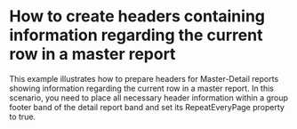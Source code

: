 # How to create headers containing information regarding the current row in a master report


<p>This example illustrates how to prepare headers for Master-Detail reports showing information regarding the current row in a master report.  In this scenario, you need to place all necessary header information within a group footer band of the detail report band and set its RepeatEveryPage property to true.</p>

<br/>



